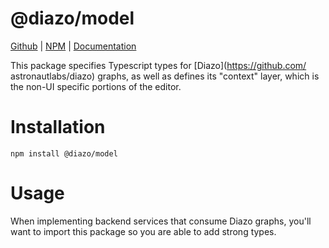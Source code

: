 # @diazo/model

[Github](https://github.com/astronautlabs/diazo-model) 
| [NPM](https://npmjs.com/package/@astronautlabs/diazo-model)
| [Documentation](https://astronautlabs.github.io/diazo-model)

This package specifies Typescript types for [Diazo](https://github.com/
astronautlabs/diazo) graphs, as well as defines its "context" layer, which is 
the non-UI specific portions of the editor.

# Installation 

```
npm install @diazo/model
```

# Usage

When implementing backend services that consume Diazo graphs, you'll want to 
import this package so you are able to add strong types. 